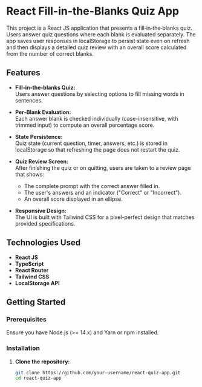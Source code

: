# React Fill-in-the-Blanks Quiz App

This project is a React JS application that presents a fill‑in‑the‑blanks quiz. Users answer quiz questions where each blank is evaluated separately. The app saves user responses in localStorage to persist state even on refresh and then displays a detailed quiz review with an overall score calculated from the number of correct blanks.

## Features

- **Fill-in‑the‑blanks Quiz:**  
  Users answer questions by selecting options to fill missing words in sentences.

- **Per‑Blank Evaluation:**  
  Each answer blank is checked individually (case-insensitive, with trimmed input) to compute an overall percentage score.

- **State Persistence:**  
  Quiz state (current question, timer, answers, etc.) is stored in localStorage so that refreshing the page does not restart the quiz.

- **Quiz Review Screen:**  
  After finishing the quiz or on quitting, users are taken to a review page that shows:
  - The complete prompt with the correct answer filled in.
  - The user's answers and an indicator ("Correct" or "Incorrect").
  - An overall score displayed in an ellipse.

- **Responsive Design:**  
  The UI is built with Tailwind CSS for a pixel-perfect design that matches provided specifications.

## Technologies Used

- **React JS**  
- **TypeScript**
- **React Router**
- **Tailwind CSS**  
- **LocalStorage API**

## Getting Started

### Prerequisites

Ensure you have Node.js (>= 14.x) and Yarn or npm installed.

### Installation

1. **Clone the repository:**
   ```bash
   git clone https://github.com/your-username/react-quiz-app.git
   cd react-quiz-app

